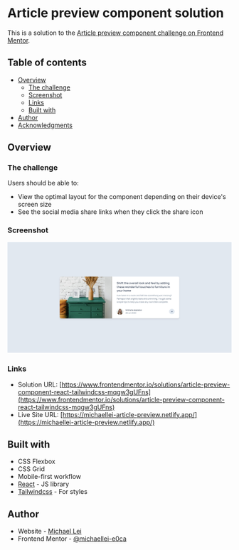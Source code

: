 # Article preview component solution

This is a solution to the [Article preview component challenge on Frontend Mentor](https://www.frontendmentor.io/challenges/article-preview-component-dYBN_pYFT).

## Table of contents

- [Overview](#overview)
  - [The challenge](#the-challenge)
  - [Screenshot](#screenshot)
  - [Links](#links)
  - [Built with](#built-with)
- [Author](#author)
- [Acknowledgments](#acknowledgments)

## Overview

### The challenge

Users should be able to:

- View the optimal layout for the component depending on their device's screen size
- See the social media share links when they click the share icon

### Screenshot

![](/screenshot.jpg)

### Links

- Solution URL: [https://www.frontendmentor.io/solutions/article-preview-component-react-tailwindcss-mqgw3gUFns](https://www.frontendmentor.io/solutions/article-preview-component-react-tailwindcss-mqgw3gUFns)
- Live Site URL: [https://michaellei-article-preview.netlify.app/](https://michaellei-article-preview.netlify.app/)

## Built with

- CSS Flexbox
- CSS Grid
- Mobile-first workflow
- [React](https://reactjs.org/) - JS library
- [Tailwindcss](https://tailwindcss.com/) - For styles

## Author

- Website - [Michael Lei](https://michaeleii.github.io/)
- Frontend Mentor - [@michaellei-e0ca](https://www.frontendmentor.io/profile/michaellei-e0ca)
